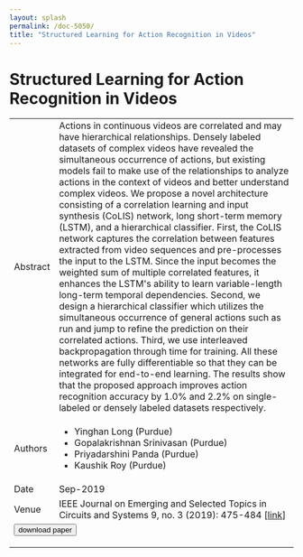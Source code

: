 ```yaml
---
layout: splash
permalink: /doc-5050/
title: "Structured Learning for Action Recognition in Videos"
---
```


# Structured Learning for Action Recognition in Videos

<table>
    <tbody>
    <tr>
        <td>Abstract</td>
        <td>Actions in continuous videos are correlated and may have hierarchical relationships. Densely labeled datasets of complex videos have revealed the simultaneous occurrence of actions, but existing models fail to make use of the relationships to analyze actions in the context of videos and better understand complex videos. We propose a novel architecture consisting of a correlation learning and input synthesis (CoLIS) network, long short-term memory (LSTM), and a hierarchical classifier. First, the CoLIS network captures the correlation between features extracted from video sequences and pre-processes the input to the LSTM. Since the input becomes the weighted sum of multiple correlated features, it enhances the LSTM's ability to learn variable-length long-term temporal dependencies. Second, we design a hierarchical classifier which utilizes the simultaneous occurrence of general actions such as run and jump to refine the prediction on their correlated actions. Third, we use interleaved backpropagation through time for training. All these networks are fully differentiable so that they can be integrated for end-to-end learning. The results show that the proposed approach improves action recognition accuracy by 1.0% and 2.2% on single-labeled or densely labeled datasets respectively.</td>
    </tr>
    <tr>
        <td>Authors</td>
        <td>
            <ul>
                <li>Yinghan Long (Purdue)</li>
                <li>Gopalakrishnan Srinivasan (Purdue)</li>
                <li>Priyadarshini Panda (Purdue)</li>
                <li>Kaushik Roy (Purdue)</li>
            </ul>
        </td>
    </tr>
    <tr>
        <td>Date</td>
        <td>Sep-2019</td>
    </tr>
    <tr>
        <td>Venue</td>
        <td>IEEE Journal on Emerging and Selected Topics in Circuits and Systems 9, no. 3 (2019): 475-484 [<a href="https://ieeexplore.ieee.org/document/8805090">link</a>]</td>
    </tr>
        <tr>
            <td colspan="2">
                <form method="get" action="https://ibm.box.com/v/doc-5050-paper">
                    <button type="submit">download paper</button>
                </form>
            </td>
        </tr>
    </tbody>
</table>
